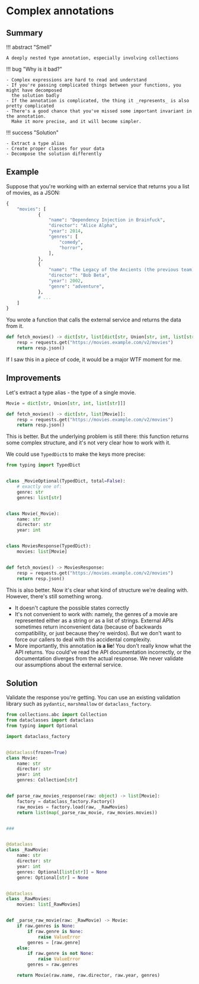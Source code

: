 # Complex annotations


## Summary

!!! abstract "Smell"

    A deeply nested type annotation, especially involving collections

!!! bug "Why is it bad?"

    - Complex expressions are hard to read and understand
    - If you're passing complicated things between your functions, you might have decomposed
      the solution badly
    - If the annotation is complicated, the thing it _represents_ is also pretty complicated
    - There's a good chance that you've missed some important invariant in the annotation.
      Make it more precise, and it will become simpler.

!!! success "Solution"

    - Extract a type alias
    - Create proper classes for your data
    - Decompose the solution differently


## Example

Suppose that you're working with an external service that returns you a list of movies, as a JSON:
```py
{
    "movies": [
            {
                "name": "Dependency Injection in Brainfuck",
                "director": "Alice Alpha",
                "year": 2014,
                "genres": [
                    "comedy",
                    "horror",
                ],
            },
            {
                "name": "The Legacy of the Ancients (the previous team)",
                "director": "Bob Beta",
                "year": 2002,
                "genre": "adventure",
            },
            # ...
    ]
}
```

You wrote a function that calls the external service and returns the data from it.

```py
def fetch_movies() -> dict[str, list[dict[str, Union[str, int, list[str]]]]]:
    resp = requests.get("https://movies.example.com/v2/movies")
    return resp.json()
```

If I saw this in a piece of code, it would be a major WTF moment for me.

## Improvements

Let's extract a type alias - the type of a single movie.

```py
Movie = dict[str, Union[str, int, list[str]]]

def fetch_movies() -> dict[str, list[Movie]]:
    resp = requests.get("https://movies.example.com/v2/movies")
    return resp.json()
```

This is better. But the underlying problem is still there: this function returns some
complex structure, and it's not very clear how to work with it.

We could use `TypedDict`s to make the keys more precise:
```py
from typing import TypedDict


class _MovieOptional(TypedDict, total=False):
    # exactly one of:
    genre: str
    genres: list[str]


class Movie(_Movie):
    name: str
    director: str
    year: int


class MoviesResponse(TypedDict):
    movies: list[Movie]


def fetch_movies() -> MoviesResponse:
    resp = requests.get("https://movies.example.com/v2/movies")
    return resp.json()
```

This is also better. Now it's clear what kind of structure we're dealing with.
However, there's still something wrong.

- It doesn't capture the possible states correctly
- It's not convenient to work with: namely, the genres of a movie are represented either as a string
  or as a list of strings. External APIs sometimes return inconvenient data (because of backwards compatibility,
  or just because they're weirdos). But we don't want to force our callers to deal with this accidental
  complexity.
- More importantly, this annotation **is a lie**! You don't really know what the API returns. You could've read the
  API documentation incorrectly, or the documentation diverges from the actual response. We never validate
  our assumptions about the external service.


## Solution

Validate the response you're getting. You can use an existing validation library such as `pydantic`,
`marshmallow` or `dataclass_factory`.


```py
from collections.abc import Collection
from dataclasses import dataclass
from typing import Optional

import dataclass_factory


@dataclass(frozen=True)
class Movie:
    name: str
    director: str
    year: int
    genres: Collection[str]


def parse_raw_movies_response(raw: object) -> list[Movie]:
    factory = dataclass_factory.Factory()
    raw_movies = factory.load(raw, _RawMovies)
    return list(map(_parse_raw_movie, raw_movies.movies))


###


@dataclass
class _RawMovie:
    name: str
    director: str
    year: int
    genres: Optional[list[str]] = None
    genre: Optional[str] = None


@dataclass
class _RawMovies:
    movies: list[_RawMovies]


def _parse_raw_movie(raw: _RawMovie) -> Movie:
    if raw.genres is None:
        if raw.genre is None:
            raise ValueError
        genres = [raw.genre]
    else:
        if raw.genre is not None:
            raise ValueError
        genres = raw.genres

    return Movie(raw.name, raw.director, raw.year, genres)
```
